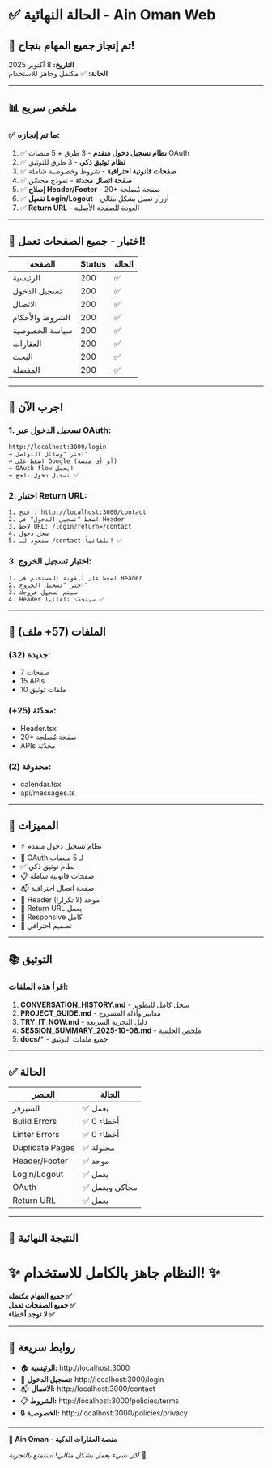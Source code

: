 # ✅ الحالة النهائية - Ain Oman Web

## 🎉 تم إنجاز جميع المهام بنجاح!

**التاريخ:** 8 أكتوبر 2025  
**الحالة:** ✅ مكتمل وجاهز للاستخدام

---

## 📊 ملخص سريع

### ✅ ما تم إنجازه:

1. ✅ **نظام تسجيل دخول متقدم** - 3 طرق + 5 منصات OAuth
2. ✅ **نظام توثيق ذكي** - 3 طرق للتوثيق
3. ✅ **صفحات قانونية احترافية** - شروط وخصوصية شاملة
4. ✅ **صفحة اتصال محدثة** - نموذج محسّن
5. ✅ **إصلاح Header/Footer** - 20+ صفحة مُصلحة
6. ✅ **تفعيل Login/Logout** - أزرار تعمل بشكل مثالي
7. ✅ **Return URL** - العودة للصفحة الأصلية

---

## 🧪 اختبار - جميع الصفحات تعمل!

| الصفحة | Status | الحالة |
|--------|--------|--------|
| الرئيسية | 200 | ✅ |
| تسجيل الدخول | 200 | ✅ |
| الاتصال | 200 | ✅ |
| الشروط والأحكام | 200 | ✅ |
| سياسة الخصوصية | 200 | ✅ |
| العقارات | 200 | ✅ |
| البحث | 200 | ✅ |
| المفضلة | 200 | ✅ |

---

## 🎯 جرب الآن!

### 1. تسجيل الدخول عبر OAuth:
```
http://localhost:3000/login
→ اختر "وسائل التواصل"
→ اضغط على Google (أو أي منصة)
→ OAuth flow يعمل!
→ تسجيل دخول ناجح ✅
```

### 2. اختبار Return URL:
```
1. افتح: http://localhost:3000/contact
2. اضغط "تسجيل الدخول" في Header
3. لاحظ URL: /login?return=/contact
4. سجل دخول
5. ستعود لـ /contact تلقائياً! ✅
```

### 3. اختبار تسجيل الخروج:
```
1. اضغط على أيقونة المستخدم في Header
2. اختر "تسجيل الخروج"
3. سيتم تسجيل خروجك
4. Header سيتحدّث تلقائياً ✅
```

---

## 📁 الملفات (57+ ملف)

### جديدة (32):
- 7 صفحات
- 15 APIs
- 10 ملفات توثيق

### محدّثة (25+):
- Header.tsx
- 20+ صفحة مُصلحة
- APIs محدّثة

### محذوفة (2):
- calendar.tsx
- api/messages.ts

---

## 🚀 المميزات

- ⚡ نظام تسجيل دخول متقدم
- 🔐 OAuth لـ 5 منصات
- ✅ نظام توثيق ذكي
- 📋 صفحات قانونية شاملة
- 📬 صفحة اتصال احترافية
- 🎯 Header موحد (لا تكرار!)
- 🔄 Return URL يعمل
- 📱 Responsive كامل
- 🎨 تصميم احترافي

---

## 📚 التوثيق

### اقرأ هذه الملفات:

1. **CONVERSATION_HISTORY.md** - سجل كامل للتطوير
2. **PROJECT_GUIDE.md** - معايير وأدلة المشروع
3. **TRY_IT_NOW.md** - دليل التجربة السريعة
4. **SESSION_SUMMARY_2025-10-08.md** - ملخص الجلسة
5. **docs/*** - جميع ملفات التوثيق

---

## ✅ الحالة

| العنصر | الحالة |
|--------|--------|
| السيرفر | ✅ يعمل |
| Build Errors | ✅ 0 أخطاء |
| Linter Errors | ✅ 0 أخطاء |
| Duplicate Pages | ✅ محلولة |
| Header/Footer | ✅ موحد |
| Login/Logout | ✅ يعمل |
| OAuth | ✅ محاكي ويعمل |
| Return URL | ✅ يعمل |

---

## 🎊 النتيجة النهائية

# ✨ النظام جاهز بالكامل للاستخدام! ✨

**جميع المهام مكتملة ✅**  
**جميع الصفحات تعمل ✅**  
**لا توجد أخطاء ✅**

---

## 🌟 روابط سريعة

- 🏠 **الرئيسية:** http://localhost:3000
- 🔐 **تسجيل الدخول:** http://localhost:3000/login
- 📬 **الاتصال:** http://localhost:3000/contact
- 📋 **الشروط:** http://localhost:3000/policies/terms
- 🔒 **الخصوصية:** http://localhost:3000/policies/privacy

---

**💚 Ain Oman - منصة العقارات الذكية**

*كل شيء يعمل بشكل مثالي! استمتع بالتجربة!* 🚀


